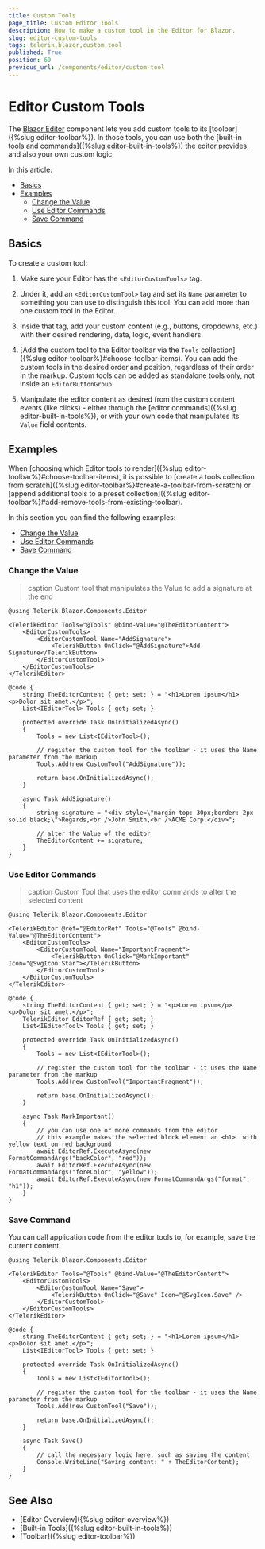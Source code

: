 ```yaml
---
title: Custom Tools
page_title: Custom Editor Tools
description: How to make a custom tool in the Editor for Blazor.
slug: editor-custom-tools
tags: telerik,blazor,custom,tool
published: True
position: 60
previous_url: /components/editor/custom-tool
---
```



# Editor Custom Tools

The [Blazor Editor](https://www.telerik.com/blazor-ui/editor) component lets you add custom tools to its [toolbar]({%slug editor-toolbar%}). In those tools, you can use both the [built-in tools and commands]({%slug editor-built-in-tools%}) the editor provides, and also your own custom logic.

In this article:

* [Basics](#basics)
* [Examples](#examples)
	* [Change the Value](#change-the-value)
	* [Use Editor Commands](#use-editor-commands)
    * [Save Command](#save-command)

## Basics

To create a custom tool:

1. Make sure your Editor has the `<EditorCustomTools>` tag.

1. Under it, add an `<EditorCustomTool>` tag and set its `Name` parameter to something you can use to distinguish this tool. You can add more than one custom tool in the Editor.

1. Inside that tag, add your custom content (e.g., buttons, dropdowns, etc.) with their desired rendering, data, logic, event handlers.

1. [Add the custom tool to the Editor toolbar via the `Tools` collection]({%slug editor-toolbar%}#choose-toolbar-items). You can add the custom tools in the desired order and position, regardless of their order in the markup. Custom tools can be added as standalone tools only, not inside an `EditorButtonGroup`.

1. Manipulate the editor content as desired from the custom content events (like clicks) - either through the [editor commands]({%slug editor-built-in-tools%}), or with your own code that manipulates its `Value` field contents.

## Examples

When [choosing which Editor tools to render]({%slug editor-toolbar%}#choose-toolbar-items), it is possible to [create a tools collection from scratch]({%slug editor-toolbar%}#create-a-toolbar-from-scratch) or [append additional tools to a preset collection]({%slug editor-toolbar%}#add-remove-tools-from-existing-toolbar).

In this section you can find the following examples:

* [Change the Value](#change-the-value)
* [Use Editor Commands](#use-editor-commands)
* [Save Command](#save-command)

### Change the Value

>caption Custom tool that manipulates the Value to add a signature at the end

````CSHTML
@using Telerik.Blazor.Components.Editor

<TelerikEditor Tools="@Tools" @bind-Value="@TheEditorContent">
    <EditorCustomTools>
        <EditorCustomTool Name="AddSignature">
            <TelerikButton OnClick="@AddSignature">Add Signature</TelerikButton>
        </EditorCustomTool>
    </EditorCustomTools>
</TelerikEditor>

@code {
    string TheEditorContent { get; set; } = "<h1>Lorem ipsum</h1><p>Dolor sit amet.</p>";
    List<IEditorTool> Tools { get; set; }

    protected override Task OnInitializedAsync()
    {
        Tools = new List<IEditorTool>();

        // register the custom tool for the toolbar - it uses the Name parameter from the markup
        Tools.Add(new CustomTool("AddSignature"));

        return base.OnInitializedAsync();
    }

    async Task AddSignature()
    {
        string signature = "<div style=\"margin-top: 30px;border: 2px solid black;\">Regards,<br />John Smith,<br />ACME Corp.</div>";

        // alter the Value of the editor
        TheEditorContent += signature;
    }
}
````


### Use Editor Commands

>caption Custom Tool that uses the editor commands to alter the selected content

````CSHTML
@using Telerik.Blazor.Components.Editor

<TelerikEditor @ref="@EditorRef" Tools="@Tools" @bind-Value="@TheEditorContent">
    <EditorCustomTools>
        <EditorCustomTool Name="ImportantFragment">
            <TelerikButton OnClick="@MarkImportant" Icon="@SvgIcon.Star"></TelerikButton>
        </EditorCustomTool>
    </EditorCustomTools>
</TelerikEditor>

@code {
    string TheEditorContent { get; set; } = "<p>Lorem ipsum</p><p>Dolor sit amet.</p>";
    TelerikEditor EditorRef { get; set; }
    List<IEditorTool> Tools { get; set; }

    protected override Task OnInitializedAsync()
    {
        Tools = new List<IEditorTool>();

        // register the custom tool for the toolbar - it uses the Name parameter from the markup
        Tools.Add(new CustomTool("ImportantFragment"));

        return base.OnInitializedAsync();
    }

    async Task MarkImportant()
    {
        // you can use one or more commands from the editor
        // this example makes the selected block element an <h1>  with yellow text on red background
        await EditorRef.ExecuteAsync(new FormatCommandArgs("backColor", "red"));
        await EditorRef.ExecuteAsync(new FormatCommandArgs("foreColor", "yellow"));
        await EditorRef.ExecuteAsync(new FormatCommandArgs("format", "h1"));
    }
}
````

### Save Command

You can call application code from the editor tools to, for example, save the current content.

````CSHTML
@using Telerik.Blazor.Components.Editor

<TelerikEditor Tools="@Tools" @bind-Value="@TheEditorContent">
    <EditorCustomTools>
        <EditorCustomTool Name="Save">
            <TelerikButton OnClick="@Save" Icon="@SvgIcon.Save" />
        </EditorCustomTool>
    </EditorCustomTools>
</TelerikEditor>

@code {
    string TheEditorContent { get; set; } = "<h1>Lorem ipsum</h1><p>Dolor sit amet.</p>";
    List<IEditorTool> Tools { get; set; }

    protected override Task OnInitializedAsync()
    {
        Tools = new List<IEditorTool>();

        // register the custom tool for the toolbar - it uses the Name parameter from the markup
        Tools.Add(new CustomTool("Save"));

        return base.OnInitializedAsync();
    }

    async Task Save()
    {
        // call the necessary logic here, such as saving the content
        Console.WriteLine("Saving content: " + TheEditorContent);
    }
}
````


<!--
### More Examples

The [blazor-ui repo]() contains more exmaples of creating custom tools - they also include custom dropdowns, custom dialogs, and extracting the rendering and main logic of the custom tool to a separate component to declutter the main view.
-->


## See Also

  * [Editor Overview]({%slug editor-overview%})
  * [Built-in Tools]({%slug editor-built-in-tools%})
  * [Toolbar]({%slug editor-toolbar%})

